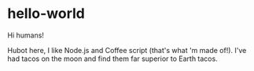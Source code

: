 # hello-world

Hi humans!

Hubot here, I like Node.js and Coffee script (that's what 'm made of!).
I've had tacos on the moon and find them far superior to Earth tacos.
